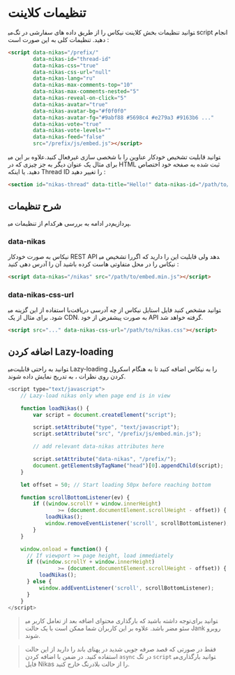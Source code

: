 # تنظیمات کلاینت

می‎توانید تنظیمات بخش کلاینت نیکاس را از طریق داده های سفارشی در تگ script انجام دهید. تنظیمات کلی به این صورت است :

```html
<script data-nikas="/prefix/"
        data-nikas-id="thread-id"
        data-nikas-css="true"
        data-nikas-css-url="null"
        data-nikas-lang="ru"
        data-nikas-max-comments-top="10"
        data-nikas-max-comments-nested="5"
        data-nikas-reveal-on-click="5"
        data-nikas-avatar="true"
        data-nikas-avatar-bg="#f0f0f0"
        data-nikas-avatar-fg="#9abf88 #5698c4 #e279a3 #9163b6 ..."
        data-nikas-vote="true"
        data-nikas-vote-levels=""
        data-nikas-feed="false"
        src="/prefix/js/embed.js"></script>
```

علاوه بر این می‎توانید قابلیت تشخیص خودکار عناوین را با شخصی سازی غیرفعال کنید. برای مثال یک عنوان دیگر به جز چیزی که در HTML ثبت شده به صفحه خود اختصاص دهید. یا اینکه Thread ID را تغییر دهید :

```html
<section id="nikas-thread" data-title="Hello!" data-nikas-id="/path/to/resource"></section>
```

## شرح تنظیمات

در ادامه به بررسی هرکدام از تنظیمات می‎پردازیم.

### data-nikas

نیکاس به صورت خودکار REST API را تشخیص می‎دهد ولی قابلیت این را دارید که اگر نیکاس را در محل متفاوتی هاست کرده باشید آن را آدرس دهی کنید :

```html
<script data-nikas="/nikas" src="/path/to/embed.min.js"></script>
```

### data-nikas-css-url

با استفاده از این گزینه می‎توانید مشخص کنید فایل استایل نیکاس از چه آدرسی دریافت شود. برای مثال از یک CDN. به صورت پیشفرض از خود API گرفته خواهد شد.

```html
<script src="..." data-nikas-css-url="/path/to/nikas.css"></script>
```

## اضافه کردن Lazy-loading

می‎توانید به راحتی قابلیت Lazy-loading را به نیکاس اضافه کنید تا به هنگام اسکرول کردن روی نظرات ، به تدریج نمایش داده شوند.

```js
<script type="text/javascript">
    // Lazy-load nikas only when page end is in view

    function loadNikas() {
        var script = document.createElement("script");

        script.setAttribute("type", "text/javascript");
        script.setAttribute("src", "/prefix/js/embed.min.js");

        // add relevant data-nikas attributes here

        script.setAttribute("data-nikas", "/prefix/");
        document.getElementsByTagName("head")[0].appendChild(script);
    }

    let offset = 50; // Start loading 50px before reaching bottom

    function scrollBottomListener(ev) {
        if ((window.scrollY + window.innerHeight)
                >= (document.documentElement.scrollHeight - offset)) {
            loadNikas();
            window.removeEventListener('scroll', scrollBottomListener);
        }
    }

    window.onload = function() {
      // If viewport >= page height, load immediately
      if ((window.scrollY + window.innerHeight)
                >= (document.documentElement.scrollHeight - offset)) {
          loadNikas();
      } else {
          window.addEventListener('scroll', scrollBottomListener);
      }
    }
</script>
```

> توجه داشته باشید که بارگذاری محتوای اضافه بعد از تعامل کاربر می‎توانید برای سئو مضر باشد. علاوه بر این کاربران شما ممکن است با یک حالت Jank روبرو شوند.

> فقط در صورتی که قصد صرفه جویی شدید در پهنای باند را دارید از این حالت استفاده کنید. در ضمن با اضافه کردن `async` در تگ `script` می‎توانید بارگذاری فایل Nikas را از حالت بلادرنگ خارج کنید.
